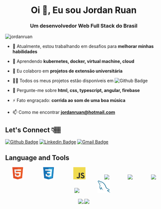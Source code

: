 <h1 align="center">Oi 👋, Eu sou Jordan Ruan</h1>
<h3 align="center">Um desenvolvedor Web Full Stack do Brasil</h3>

<p align="left"> <img src="https://komarev.com/ghpvc/?username=jordanruan&label=Profile%20views&color=0e75b6&style=flat" alt="jordanruan" /> </p>

- 🔭 Atualmente, estou trabalhando em desafios para **melhorar minhas habilidades**

- 🌱 Aprendendo **kubernetes, docker, virtual machine, cloud**

- 👯 Eu colaboro em  **projetos de extensão universitária**

- 👨‍💻 Todos os meus projetos estão disponíveis em ![Github Badge](https://img.shields.io/badge/website-000000?style=for-the-badge&logo=About.me&logoColor=white&link=https://jordanruan.github.io/portfolio/)

- 💬 Pergunte-me sobre **html, css, typescript, angular, firebase**

- ⚡ Fato engraçado: **corrida ao som de uma boa música**

- 📫 Como me encontrar **jordanruan@hotmail.com**

## Let's Connect 👇🏽
[![Github Badge](https://img.shields.io/badge/website-000000?style=for-the-badge&logo=About.me&logoColor=white&link=https://jordanruan.github.io/portfolio/)](https://jordanruan.github.io/portfolio/) [![Linkedin Badge](https://img.shields.io/badge/LinkedIn-0077B5?style=for-the-badge&logo=linkedin&logoColor=white&link=https://www.linkedin.com/in/jordanruan//)](https://www.linkedin.com/in/jordanruan/) [![Gmail Badge](https://img.shields.io/badge/Gmail-D14836?style=for-the-badge&logo=gmail&logoColor=white&link=mailto:jordanruant@gmail.com
)](mailto:jordanruant@gmail.com)




## Language and Tools
<p align="center">
    <img height="40" src="https://raw.githubusercontent.com/devicons/devicon/master/icons/html5/html5-original.svg">
    &nbsp;&nbsp;&nbsp;&nbsp;&nbsp;&nbsp;&nbsp;&nbsp;&nbsp;&nbsp;&nbsp;&nbsp;&nbsp;
    <img height="40" src="https://raw.githubusercontent.com/devicons/devicon/master/icons/css3/css3-original.svg">
    &nbsp;&nbsp;&nbsp;&nbsp;&nbsp;&nbsp;&nbsp;&nbsp;&nbsp;&nbsp;&nbsp;&nbsp;&nbsp;
   <img height="40" src="https://raw.githubusercontent.com/devicons/devicon/master/icons/javascript/javascript-original.svg">
    &nbsp;&nbsp;&nbsp;&nbsp;&nbsp;&nbsp;&nbsp;&nbsp;&nbsp;&nbsp;&nbsp;&nbsp;&nbsp;
    <img height="40" src="https://cdn.jsdelivr.net/gh/devicons/devicon/icons/react/react-original-wordmark.svg">
    &nbsp;&nbsp;&nbsp;&nbsp;&nbsp;&nbsp;&nbsp;&nbsp;&nbsp;&nbsp;&nbsp;&nbsp;&nbsp;
    <img height="40" src="https://cdn.jsdelivr.net/gh/devicons/devicon/icons/angularjs/angularjs-original.svg">
    &nbsp;&nbsp;&nbsp;&nbsp;&nbsp;&nbsp;&nbsp;&nbsp;&nbsp;&nbsp;&nbsp;&nbsp;&nbsp;
     <img height="40" src="https://cdn.jsdelivr.net/gh/devicons/devicon/icons/firebase/firebase-plain-wordmark.svg">
    &nbsp;&nbsp;&nbsp;&nbsp;&nbsp;&nbsp;&nbsp;&nbsp;&nbsp;&nbsp;&nbsp;&nbsp;&nbsp;
    <img height="40" src="https://cdn.jsdelivr.net/gh/devicons/devicon/icons/nodejs/nodejs-original.svg">
     &nbsp;&nbsp;&nbsp;&nbsp;&nbsp;&nbsp;&nbsp;&nbsp;&nbsp;&nbsp;&nbsp;&nbsp;&nbsp;
    <img height="40" src="https://raw.githubusercontent.com/devicons/devicon/master/icons/mysql/mysql-original.svg">

  

      

</p>

<p align="center">
  <a href="https://github.com/anuraghazra/github-readme-stats">
    <img align="center" height="165" src="https://github-readme-stats.vercel.app/api?username=teteusaraujo&count_private=true&show_icons=true&custom_title=Github%20Status&hide=issues"/>
    </a>
    <a href="https://github.com/anuraghazra/github-readme-stats">
        <img align="center"src="https://github-readme-stats.vercel.app/api/top-langs/?username=teteusaraujo&layout=compact"/>
    </a>
 </p>
